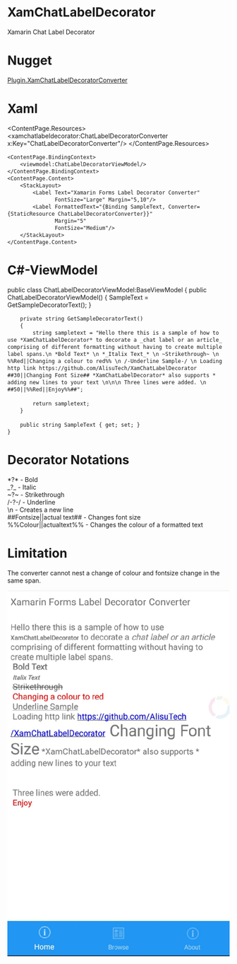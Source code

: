 # XamChatLabelDecorator
Xamarin Chat Label Decorator

# Nugget
 [Plugin.XamChatLabelDecoratorConverter](https://www.nuget.org/packages/Plugin.XamChatLabelDecoratorConverter/1.0.3)

# Xaml
 <ContentPage.Resources>
        <xamchatlabeldecorator:ChatLabelDecoratorConverter x:Key="ChatLabelDecoratorConverter"/>
    </ContentPage.Resources>
    <!--xmlns:xamchatlabeldecorator="clr-namespace:XamChatLabelDecorator;assembly=Plugin.XamChatLabelDecoratorConverter"-->

    <ContentPage.BindingContext>
        <viewmodel:ChatLabelDecoratorViewModel/>
    </ContentPage.BindingContext>
    <ContentPage.Content>
        <StackLayout>
            <Label Text="Xamarin Forms Label Decorator Converter"
                   FontSize="Large" Margin="5,10"/>
            <Label FormattedText="{Binding SampleText, Converter={StaticResource ChatLabelDecoratorConverter}}"
                   Margin="5"
                   FontSize="Medium"/>
        </StackLayout>
    </ContentPage.Content>
    
  # C#-ViewModel
   public class ChatLabelDecoratorViewModel:BaseViewModel
    {
		public ChatLabelDecoratorViewModel()
		{
			SampleText = GetSampleDecoratorText();
		}

		private string GetSampleDecoratorText()
		{
			string sampletext = "Hello there this is a sample of how to use *XamChatLabelDecorator* to decorate a _chat label or an article_ comprising of different formatting without having to create multiple label spans.\n *Bold Text* \n *_Italix Text_* \n ~Strikethrough~ \n %%Red||Changing a colour to red%% \n /-Underline Sample-/ \n Loading http link https://github.com/AlisuTech/XamChatLabelDecorator  ##30||Changing Font Size## *XamChatLabelDecorator* also supports * adding new lines to your text \n\n\n Three lines were added. \n ##50||%%Red||Enjoy%%##";

			return sampletext;
		}

		public string SampleText { get; set; }
	}
  
# Decorator Notations

\*?\* - Bold <br>
\_?\_ - Italic <br>
\~?\~ - Strikethrough <br>
/-?-/ - Underline <br>
\n - Creates a new line <br>
##Fontsize||actual text## - Changes font size <br>
%%Colour||actualtext%% - Changes the colour of a formatted text <br>

# Limitation
The converter cannot nest a change of colour and fontsize change in the same span.

<img src="./image.png">
